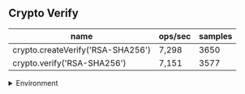 ## Crypto Verify

|name|ops/sec|samples|
|-|-|-|
|crypto.createVerify('RSA-SHA256')|7,298|3650|
|crypto.verify('RSA-SHA256')|7,151|3577|


<details>
<summary>Environment</summary>

* __Machine:__ linux x64 | 4 vCPUs | 15.2GB Mem
* __Run:__ Mon May 13 2024 15:56:01 GMT+0000 (Coordinated Universal Time)
</details>

<!--
{"environment":{"platform":"linux","arch":"x64","cpus":4,"totalMemory":15.245216369628906},"benchmarks":[{"name":"crypto.createVerify('RSA-SHA256')","opsSec":7298.383305920391,"samples":3650},{"name":"crypto.verify('RSA-SHA256')","opsSec":7151.947748593615,"samples":3577}]}-->

